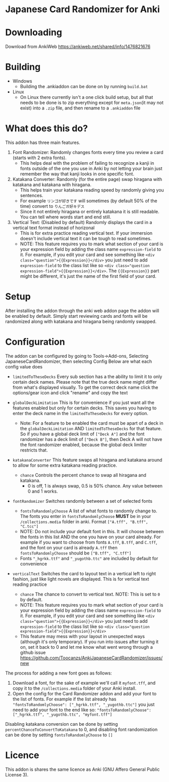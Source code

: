 # Japanese Card Randomizer for Anki
# Downloading
Download from AnkiWeb https://ankiweb.net/shared/info/1476821676
# Building
* Windows
    * Building the .ankiaddon can be done on by running `build.bat`
* Linux
    * On Linux there currently isn't a one click build setup, but all that needs to be done is to zip everything except for `meta.json`(it may not exist) into a `.zip` file, and then rename to a `.ankiaddon` file
# What does this do?
This addon has three main features.
1. Font Randomizer: Randomly changes fonts every time you review a card (starts with 2 extra fonts). 
   * This helps deal with the problem of failing to recognize a kanji in fonts outside of the one you use in Anki by not letting your brain just remember the way that kanji looks in one specific font.
2. Katakana Converter: Randomly (for the entire page) swap hiragana with katakana and katakana with hiragana.
   * This helps train your katakana reading speed by randomly giving you sentences. 
   * For example `リンゴが好きです` will sometimes (by default 50% of the time) convert to `りんごガ好キデス`
   * Since it not entirely hiragana or entirely katakana it is still readable. You can tell where words start and end still.
3. Vertical Text: (Disabled by default) Randomly displays the card in a vertical text format instead of horizonal
   * This is for extra practice reading vertical text. If your immersion doesn't include vertical text it can be tough to read sometimes.
   * NOTE: This feature requires you to mark what section of your card is your expression field by adding the class name `expression-field` to it. For example, if you edit your card and see something like `<div class="question">{{Expression}}</div>` you just need to add `expression-field` to the class list like so `<div class="question expression-field">{{Expression}}</div>`. The `{{Expression}}` part might be different, it's just the name of the first field of your card.

# Setup
After installing the addon through the anki web addon page the addon will be enabled by default. Simply start reviewing cards and fonts will be randomized along with katakana and hiragana being randomly swapped.

# Configuration
The addon can be configured by going to Tools->Add-ons, Selecting JapaneseCardRandomizer, then selecting Config
Below are what each config value does

* `limitedToTheseDecks` Every sub section has a the ability to limit it to only certain deck names. Please note that the true deck name might differ from what's displayed visually. To get the correct deck name click the options/gear icon and click "rename" and copy the text
* `globalDeckLimitation` This is for convenience if you just want all the features enabled but only for certain decks. This saves you having to enter the deck name in the `limitedToTheseDecks` for every option. 
    * Note: For a feature to be enabled the card must be apart of a deck in the `globalDeckLimitation` AND `limitedToTheseDecks` for that feature.  So if you have a global deck limit of `["Deck A"]` and the font randomizer has a deck limit of `["Deck B"]`, then Deck A will not have the font randomizer enabled, because the global deck limiter restricts that.

* `katakanaConverter`  This feature swaps all hiragana and katakana around to allow for some extra katakana reading practice.
    *  `chance` Controls the percent chance to swap all hiragana and katakana. 
        * 0 is off, 1 is always swap, 0.5 is 50% chance. Any value between 0 and 1 works.
* `fontRandomizer` Switches randomly between a set of selected fonts
     * `fontsToRandomlyChoose` A list of what fonts to randomly change to. The fonts you enter in `fontsToRandomlyChoose`  **MUST** be in your `/collections.media` folder in anki. Format `["A.tff", "B.tff", "C.tcc"]`
     * NOTE: Do not include your default font in this. It will choose between the fonts in this list AND the one you have on your card already. For example if you want to choose from fonts `A.tff`, `B.tff`, and `C.tff`, and the font on your card is already `A.tff` then `fontsToRandomlyChoose` should be `["B.tff", "C.tff"]`
    * Fonts `"_hgrkk.ttf"` and `"_yugothb.ttc"` are included by default for convenience
 
 * `verticalText` Switches the card to layout text in a vertical left to right fashion, just like light novels are displayed. This is for vertical text reading practice
    * `chance` The chance to convert to vertical text. NOTE: This is set to `0` by default.
    * NOTE: This feature requires you to mark what section of your card is your expression field by adding the class name `expression-field` to it. For example, if you edit your card and see something like `<div class="question">{{Expression}}</div>` you just need to add `expression-field` to the class list like so `<div class="question expression-field">{{Expression}}</div>`
    * This feature may mess with your layout in unexpected ways (although it's only temporary). If you run into issues after turning it on, set it back to 0 and let me know what went wrong through a github issue https://github.com/Toocanzs/AnkiJapaneseCardRandomizer/issues/new


The process for adding a new font goes as follows:
1. Download a font, for the sake of example we'll call it `myfont.tff`, and copy it to the `/collections.media` folder of your Anki install.
2. Open the config for the Card Randomizer addon and add your font to the list of fonts. For example if the list already has `"fontsToRandomlyChoose": ["_hgrkk.ttf", "_yugothb.ttc"]` you just need to add your font to the end like so: `"fontsToRandomlyChoose": ["_hgrkk.ttf", "_yugothb.ttc", "myfont.tff"]`

Disabling katakana conversion can be done by setting `percentChanceToConvertToKatakana` to 0, and disabling font randomization can be done by setting `fontsToRandomlyChoose` to `[]`

# Licence
This addon is shares the same licence as Anki (GNU Affero General Public License 3).
